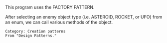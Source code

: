 This program uses the FACTORY PATTERN.

After selecting an enemy object type (i.e. ASTEROID, ROCKET, or UFO) from an enum, we can call various methods of the object.

```
Category: Creation patterns
From "Design Patterns."
```
